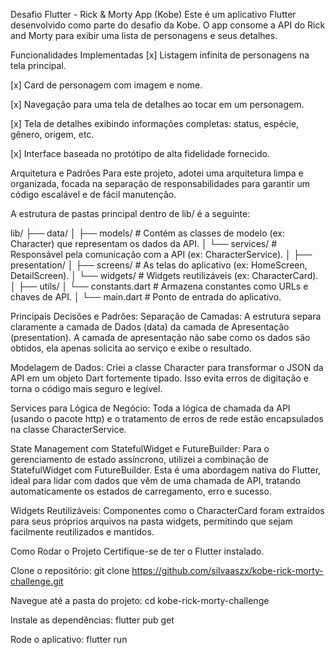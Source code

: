 Desafio Flutter - Rick & Morty App (Kobe)
Este é um aplicativo Flutter desenvolvido como parte do desafio da Kobe. O app consome a API do Rick and Morty para exibir uma lista de personagens e seus detalhes.

Funcionalidades Implementadas
[x] Listagem infinita de personagens na tela principal.

[x] Card de personagem com imagem e nome.

[x] Navegação para uma tela de detalhes ao tocar em um personagem.

[x] Tela de detalhes exibindo informações completas: status, espécie, gênero, origem, etc.

[x] Interface baseada no protótipo de alta fidelidade fornecido.

Arquitetura e Padrões
Para este projeto, adotei uma arquitetura limpa e organizada, focada na separação de responsabilidades para garantir um código escalável e de fácil manutenção.

A estrutura de pastas principal dentro de lib/ é a seguinte:

lib/
├── data/
│   ├── models/       # Contém as classes de modelo (ex: Character) que representam os dados da API.
│   └── services/     # Responsável pela comunicação com a API (ex: CharacterService).
│
├── presentation/
│   ├── screens/      # As telas do aplicativo (ex: HomeScreen, DetailScreen).
│   └── widgets/      # Widgets reutilizáveis (ex: CharacterCard).
│
├── utils/
│   └── constants.dart  # Armazena constantes como URLs e chaves de API.
│
└── main.dart         # Ponto de entrada do aplicativo.

Principais Decisões e Padrões:
Separação de Camadas: A estrutura separa claramente a camada de Dados (data) da camada de Apresentação (presentation). A camada de apresentação não sabe como os dados são obtidos, ela apenas solicita ao serviço e exibe o resultado.

Modelagem de Dados: Criei a classe Character para transformar o JSON da API em um objeto Dart fortemente tipado. Isso evita erros de digitação e torna o código mais seguro e legível.

Services para Lógica de Negócio: Toda a lógica de chamada da API (usando o pacote http) e o tratamento de erros de rede estão encapsulados na classe CharacterService.

State Management com StatefulWidget e FutureBuilder: Para o gerenciamento de estado assíncrono, utilizei a combinação de StatefulWidget com FutureBuilder. Esta é uma abordagem nativa do Flutter, ideal para lidar com dados que vêm de uma chamada de API, tratando automaticamente os estados de carregamento, erro e sucesso.

Widgets Reutilizáveis: Componentes como o CharacterCard foram extraídos para seus próprios arquivos na pasta widgets, permitindo que sejam facilmente reutilizados e mantidos.

Como Rodar o Projeto
Certifique-se de ter o Flutter instalado.

Clone o repositório: git clone https://github.com/silvaaszx/kobe-rick-morty-challenge.git

Navegue até a pasta do projeto: cd kobe-rick-morty-challenge

Instale as dependências: flutter pub get

Rode o aplicativo: flutter run